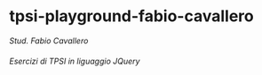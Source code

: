 # tpsi-playground-fabio-cavallero

_Stud. Fabio Cavallero_

###### Esercizi di TPSI in liguaggio JQuery
